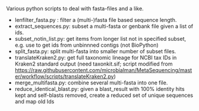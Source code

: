 Various python scripts to deal with fasta-files and a like.

* lenfilter_fasta.py : filter a (multi-)fasta file based sequence length. 
* extract_sequences.py: subset a multi-fasta or genbank file given a list of ids.
* subset_notin_list.py: get items from longer list not in specified subset, e.g. use to get ids from unbinnned contigs (not BioPython)
* split_fasta.py: split multi-fasta into smaller number of subset files.
* translateKraken2.py: get full taxonomic lineage for NCBI tax IDs in Kraken2 standard output (need taxonkit.sif; script modified from https://raw.githubusercontent.com/microbialman/MetaSequencing/master/workflow/scripts/translateKraken2.py)
* merge_multifasta.py: combine several multi-fasta into one file.
* reduce_identical_blast.py: given a blast_result with 100% identity hits kept and self-blasts removed, create a reduced set of unique sequences and map old Ids
